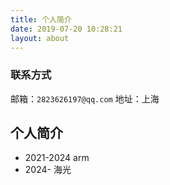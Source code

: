 ```yaml
---
title: 个人简介
date: 2019-07-20 10:28:21
layout: about
---
```


### 联系方式
<!-- 电话：`158 9589 8063（南京）`、`137 7789 3667（杭州）` -->

邮箱：`2823626197@qq.com`
地址：上海

## 个人简介

- 2021-2024 arm
- 2024-     海光
